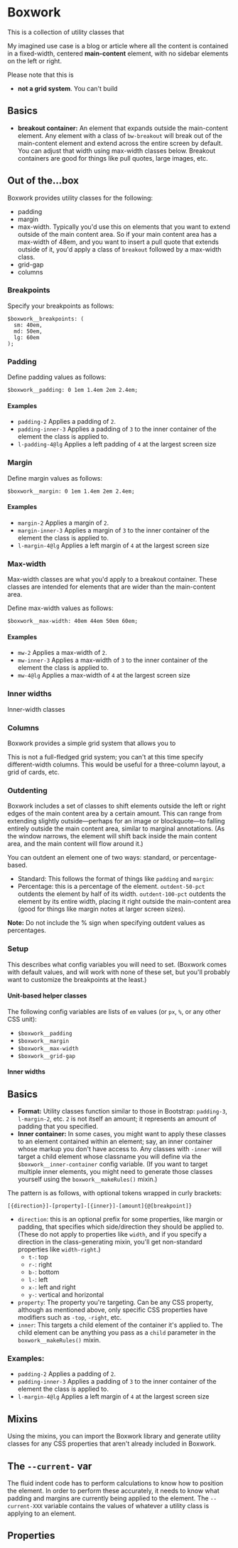 # Boxwork
This is a collection of utility classes that 

My imagined use case is a blog or article where all the content is contained in a fixed-width, centered **main-content** element, with no sidebar elements on the left or right.

Please note that this is
- **not a grid system**. You can't build 

## Basics
- **breakout container:** An element that expands outside the main-content element. Any element with a class of `bw-breakout` will break out of the main-content element and extend across the entire screen by default. You can adjust that width using max-width classes below. Breakout containers are good for things like pull quotes, large images, etc.

## Out of the...box

Boxwork provides utility classes for the following:
- padding
- margin
- max-width. Typically you'd use this on elements that you want to extend outside of the main content area. So if your main content area has a max-width of 48em, and you want to insert a pull quote that extends outside of it, you'd apply a class of `breakout` followed by a max-width class.
- grid-gap
- columns


### Breakpoints
Specify your breakpoints as follows:
```
$boxwork__breakpoints: (
  sm: 40em,
  md: 50em,
  lg: 60em
);
```


### Padding
Define padding values as follows:
```
$boxwork__padding: 0 1em 1.4em 2em 2.4em;
```

#### Examples
- `padding-2` Applies a padding of `2`. 
- `padding-inner-3` Applies a padding of `3` to the inner container of the element the class is applied to.
- `l-padding-4@lg` Applies a left padding of `4` at the largest screen size

### Margin
Define margin values as follows:
```
$boxwork__margin: 0 1em 1.4em 2em 2.4em;
```

#### Examples
- `margin-2` Applies a margin of `2`. 
- `margin-inner-3` Applies a margin of `3` to the inner container of the element the class is applied to.
- `l-margin-4@lg` Applies a left margin of `4` at the largest screen size

### Max-width
Max-width classes are what you'd apply to a breakout container. These classes are intended for elements that are wider than the main-content area. 

Define max-width values as follows:
```
$boxwork__max-width: 40em 44em 50em 60em;
```

#### Examples
- `mw-2` Applies a max-width of `2`. 
- `mw-inner-3` Applies a max-width of `3` to the inner container of the element the class is applied to.
- `mw-4@lg` Applies a max-width of `4` at the largest screen size

### Inner widths
Inner-width classes 


### Columns
Boxwork provides a simple grid system that allows you to 

This is not a full-fledged grid system; you can't at this time specify different-width columns. This would be useful for a three-column layout, a grid of cards, etc.

### Outdenting
Boxwork includes a set of classes to shift elements outside the left or right edges of the main content area by a certain amount. This can range from extending slightly outside—perhaps for an image or blockquote—to falling entirely outside the main content area, similar to marginal annotations. (As the window narrows, the element will shift back inside the main content area, and the main content will flow around it.)

You can outdent an element one of two ways: standard, or percentage-based.

- Standard: This follows the format of things like `padding` and `margin`: 
- Percentage: this is a percentage of the element. `outdent-50-pct` outdents the element by half of its width. `outdent-100-pct` outdents the element by its entire width, placing it right outside the main-content area (good for things like margin notes at larger screen sizes).

**Note:** Do not include the % sign when specifying outdent values as percentages.


### Setup
This describes what config variables you will need to set. (Boxwork comes with default values, and will work with none of these set, but you'll probably want to customize the breakpoints at the least.)

#### Unit-based helper classes
The following config variables are lists of `em` values (or `px`, `%`, or any other CSS unit):
- `$boxwork__padding`
- `$boxwork__margin`
- `$boxwork__max-width`
- `$boxwork__grid-gap`

#### Inner widths

## Basics
- **Format:** Utility classes function similar to those in Bootstrap: `padding-3`, `l-margin-2`, etc. `2` is not itself an amount; it represents an amount of padding that you specified.
- **Inner container:** In some cases, you might want to apply these classes to an element contained within an element; say, an inner container whose markup you don't have access to. Any classes with `-inner` will target a child element whose classname you will define via the `$boxwork__inner-container` config variable. (If you want to target multiple inner elements, you might need to generate those classes yourself using the `boxwork__makeRules()` mixin.)

The pattern is as follows, with optional tokens wrapped in curly brackets:

`[{direction}]-[property]-[{inner}]-[amount]{@[breakpoint]}`

- `direction`: this is an optional prefix for some properties, like margin or padding, that specifies which side/direction they should be applied to. (These do not apply to properties like `width`, and if you specify a direction in the class-generating mixin, you'll get non-standard properties like `width-right`.)
	- `t-`: top
	- `r-`: right
	- `b-`: bottom
	- `l-`: left
	- `x-`: left and right
	- `y-`: vertical and horizontal
- `property`: The property you're targeting. Can be any CSS property, although as mentioned above, only specific CSS properties have modifiers such as `-top`, `-right`, etc.
- `inner`: This targets a child element of the container it's applied to. The child element can be anything you pass as a `child` parameter in the `boxwork__makeRules()` mixin.

### Examples:
- `padding-2` Applies a padding of `2`. 
- `padding-inner-3` Applies a padding of `3` to the inner container of the element the class is applied to.
- `l-margin-4@lg` Applies a left margin of `4` at the largest screen size



## Mixins
Using the mixins, you can import the Boxwork library and generate utility classes for any CSS properties that aren't already included in Boxwork.

## The `--current-` var
The fluid indent code has to perform calculations to know how to position the element. In order to perform these accurately, it needs to know what padding and margins are currently being applied to the element. The `--current-XXX` variable contains the values of whatever a utility class is applying to an element.

## Properties
